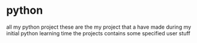 # python
all my python project
these are the my  project that a have made during my initial python learning time
the projects contains some specified user stuff
